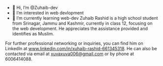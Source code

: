 - 👋 Hi, I’m @Zuhaib-dev
- 👀 I’m interested in web devlopment
- 🌱 I’m currently learning web-dev
Zuhaib Rashid is a high school student from Srinagar, Jammu and Kashmir, currently in class 12, focusing on the web development. He appreciates the assistance provided and identifies as Muslim.

For further professional networking or inquiries, you can find him on LinkedIn at www.linkedin.com/in/xuhaib-rashid-661345318. He can also be contacted via email at xuvaxuva006@gmail.com or by phone at 6006414088.
  
